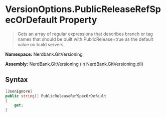 # VersionOptions.PublicReleaseRefSpecOrDefault Property
> Gets an array of regular expressions that describes branch or tag names that should
            be built with PublicRelease=true as the default value on build servers.

**Namespace:** Nerdbank.GitVersioning

**Assembly:** NerdBank.GitVersioning (in NerdBank.GitVersioning.dll)
## Syntax
~~~~csharp
[JsonIgnore]
public string[] PublicReleaseRefSpecOrDefault
{
	get;
}
~~~~
